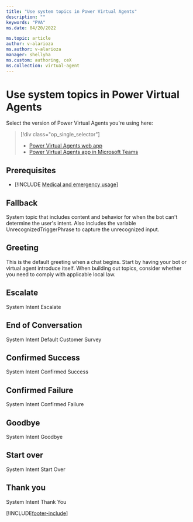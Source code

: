 ```yaml
---
title: "Use system topics in Power Virtual Agents"
description: ""
keywords: "PVA"
ms.date: 04/20/2022

ms.topic: article
author: v-alarioza
ms.author: v-alarioza
manager: shellyha
ms.custom: authoring, ceX
ms.collection: virtual-agent
---
```


# Use system topics in Power Virtual Agents

Select the version of Power Virtual Agents you're using here:

> [!div class="op_single_selector"]
>
> - [Power Virtual Agents web app](authoring-system-topics.md)
> - [Power Virtual Agents app in Microsoft Teams](teams/authoring-system-topics-teams.md)

<!-- FIXME: blurb about system topics -->

## Prerequisites

- [!INCLUDE [Medical and emergency usage](includes/pva-usage-limitations.md)]

## Fallback

System topic that includes content and behavior for when the bot can't determine the user's intent. Also includes the variable UnrecognizedTriggerPhrase to capture the unrecognized input.

## Greeting

This is the default greeting when a chat begins. Start by having your bot or virtual agent introduce itself. When building out topics, consider whether you need to comply with applicable local law.

## Escalate

System Intent Escalate

## End of Conversation

System Intent Default Customer Survey

## Confirmed Success

System Intent Confirmed Success

## Confirmed Failure

System Intent Confirmed Failure

## Goodbye

System Intent Goodbye

## Start over

System Intent Start Over

## Thank you

System Intent Thank You

[!INCLUDE[footer-include](includes/footer-banner.md)]
